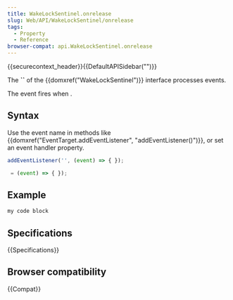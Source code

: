 ```yaml
---
title: WakeLockSentinel.onrelease
slug: Web/API/WakeLockSentinel/onrelease
tags:
  - Property
  - Reference
browser-compat: api.WakeLockSentinel.onrelease
---
```

{{securecontext_header}}{{DefaultAPISidebar("")}}

The **``** of the {{domxref("WakeLockSentinel")}} interface processes  events.

The  event fires when .

## Syntax

Use the event name in methods like {{domxref("EventTarget.addEventListener", "addEventListener()")}}, or set an event handler property.

```js
addEventListener('', (event) => { });

 = (event) => { });
```

## Example

```js
my code block
```

## Specifications

{{Specifications}}

## Browser compatibility

{{Compat}}

